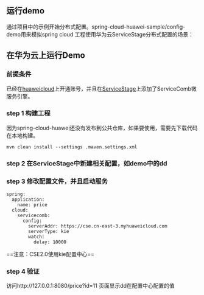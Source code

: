 ## 运行demo
通过项目中的示例开始分布式配置。spring-cloud-huawei-sample/config-demo用来模拟spring cloud 
工程使用华为云ServiceStage分布式配置的场景：


## 在华为云上运行Demo

### 前提条件

已经在[huaweicloud](https://www.huaweicloud.com)上开通账号，并且在[ServiceStage](https://www.huaweicloud.com/product/servicestage.html)上添加了ServiceComb微服务引擎。

### step 1 构建工程

因为spring-cloud-huawei还没有发布到公共仓库，如果要使用，需要先下载代码在本地构建。
    
    mvn clean install --settings .maven.settings.xml
    
### step 2 在ServiceStage中新建相关配置，如demo中的dd

### step 3 修改配置文件，并且启动服务

    spring:
      application:
        name: price
      cloud:
        servicecomb:
          config:
            serverAddr: https://cse.cn-east-3.myhuaweicloud.com 
            serverType: kie
            watch:
              delay: 10000

==注意：CSE2.0使用kie配置中心==  

### step 4 验证
访问http://127.0.0.1:8080/price?id=11
页面显示dd在配置中心配置的值
